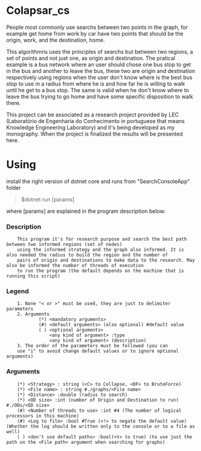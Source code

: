 # Colapsar_cs

People most commonly use searchs between two points in the graph, for example get home from work by car have two points 
that should be the origin, work, and the destination, home.

This algorithmns uses the principles of searchs but between two regions, a set of points and not just one, as origin 
and destination. The pratical example is a bus network where an user should chose one bus stop to get in the bus and 
another to leave the bus, these two are origin and destination respectively using regions when the user don't know where 
is the best bus stop to use in a radius from where he is and how far he is willing to walk until he get to a bus stop. 
The same is valid when he don't know where to leave the bus trying to go home and have some specific disposition to 
walk there.

This project can be associated as a research project provided by LEC (Laboratório de Engenharia do Conhecimento in 
portuguese that means Knowledge Engineering Laboratory) and it's being developed as my monography. When the project is 
finalized the results will be presented here.

# Using
install the right version of dotnet core and runs from "SearchConsoleApp" folder

> $dotnet run [params]

where [params] are explained in the program description below:

### Description 
        This program it's for research purpose and search the best path between two informed regions (set of nodes)
        using the informed strategy and the graph also informed. It is also needed the radius to build the region and the number of
        pairs of origin and destinations to make data to the research. May also be informed the number of threads of execution
        to run the program (the default depends on the machine that is running this script)

### Legend 
        1. None "< or >" must be used, they are just to delimiter parameters
        2. Arguments
                (*) <mandatory arguments>
                (#) <default arguments> (also optional) #default value
                ( ) <optional arguments>
                    <any kind of argument> :type
                    <any kind of argument> (description)
        3. The order of the parameters must be followed (you can
        use "i" to avoid change default values or to ignore optional arguments)

### Arguments 
        (*) <Strategy> : string (<C> to Collapse, <BF> to BruteForce)
        (*) <File name> : string #./graphs/<File name>
        (*) <Distance> :double (radius to search)
        (*) <OD size> :int (number of Origin and Destination to run) #./ODs/<OD size>
        (#) <Number of threads to use> :int #4 (The number of logical processors in this machine)
        (#) <Log to file> :bool #True (<!> to negate the default value) (Whether the log should be written only to the console or to a file as well)
        ( ) <don't use default paths> :bool(<t> to true) (to use just the path on the <File path> argument when searching for graphs)
